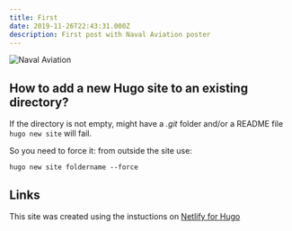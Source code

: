 ```yaml
---
title: First
date: 2019-11-26T22:43:31.000Z
description: First post with Naval Aviation poster
---
```

![Naval Aviation](/images/NR109a.jpg "Naval Aviation")

## How to add a new Hugo site to an existing directory?

If the directory is not empty, might have a _.git_ folder and/or a README file `hugo new site` will fail. 

So you need to force it: from outside the site use:

```shell
hugo new site foldername --force
```

## Links

This site was created using the instuctions on [Netlify for Hugo](https://www.netlifycms.org/docs/hugo/)

